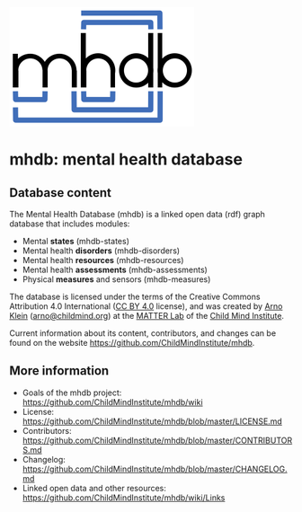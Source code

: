 ![mhdb-logo](mhdb-logo.png)

# mhdb: mental health database

## Database content
The Mental Health Database (mhdb) is a linked open data (rdf) graph database that includes modules:

  - Mental **states** (mhdb-states)
  - Mental health **disorders** (mhdb-disorders)
  - Mental health **resources** (mhdb-resources)
  - Mental health **assessments** (mhdb-assessments)
  - Physical **measures** and sensors (mhdb-measures)
  
The database is licensed under the terms of the Creative Commons Attribution 4.0 International 
([CC BY 4.0](https://creativecommons.org/licenses/by/4.0/) license),
and was created by [Arno Klein](https://binarybottle.com) (arno@childmind.org) at the [MATTER Lab](https://matter.childmind.org) 
of the [Child Mind Institute](https://childmind.org). 

Current information about its content, contributors, and changes 
can be found on the website https://github.com/ChildMindInstitute/mhdb.

## More information

  - Goals of the mhdb project: https://github.com/ChildMindInstitute/mhdb/wiki
  - License: https://github.com/ChildMindInstitute/mhdb/blob/master/LICENSE.md
  - Contributors:  https://github.com/ChildMindInstitute/mhdb/blob/master/CONTRIBUTORS.md
  - Changelog: https://github.com/ChildMindInstitute/mhdb/blob/master/CHANGELOG.md
  - Linked open data and other resources: https://github.com/ChildMindInstitute/mhdb/wiki/Links
